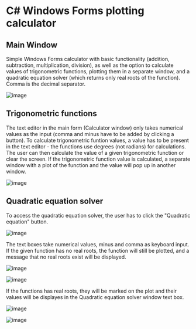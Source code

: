 # C# Windows Forms plotting calculator

## Main Window
Simple Windows Forms calculator with basic functionality (addition, subtraction, multiplication, division), as well as the option to calculate values of trigonometric functions, plotting them in a separate window, and a quadratic equation solver (which returns only real roots of the function). Comma is the decimal separator.

![image](https://github.com/nuenen313/Calculator/assets/129689130/ff461b38-d1b3-4212-a752-c2e86f56e567)

## Trigonometric functions
The text editor in the main form (Calculator window) only takes numerical values as the input (comma and minus have to be added by clicking a button). To calculate trigonometric funtion values, a value has to be present in the text editor - the functions use degrees (not radians) for calculations. The user can then calculate the value of a given trigonometric function or clear the screen. If the trigonometric function value is calculated, a separate window with a plot of the function and the value will pop up in another window. 

![image](https://github.com/nuenen313/Calculator/assets/129689130/4ce5f35f-f81d-4829-8af8-4fa6fd2004af)

## Quadratic equation solver
To access the quadratic equation solver, the user has to click the "Quadratic equation" button. 

![image](https://github.com/nuenen313/plotting-calculator/assets/129689130/b5cbe68a-2959-4ac2-b1f2-18fe13fbbe87)

The text boxes take numerical values, minus and comma as keyboard input. If the given function has no real roots, the function will still be plotted, and a message that no real roots exist will be displayed.

![image](https://github.com/nuenen313/Calculator/assets/129689130/82945074-7324-4805-9589-4ddd824fed12)


![image](https://github.com/nuenen313/Calculator/assets/129689130/01cff76d-fffd-45fe-9488-17d5cbe71d6a)

If the functions has real roots, they will be marked on the plot and their values will be displayes in the Quadratic equation solver window text box.

![image](https://github.com/nuenen313/plotting-calculator/assets/129689130/2b0418dc-98b6-4bc1-a3f0-b162bc7cbf94)

![image](https://github.com/nuenen313/plotting-calculator/assets/129689130/11e55221-4196-438e-bccf-4a9f65a78829)
